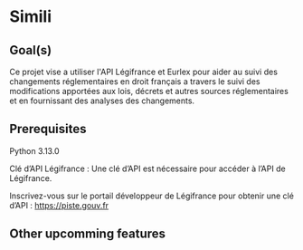 # Simili

## Goal(s)

Ce projet vise a utiliser l'API Légifrance et Eurlex pour aider au suivi des changements réglementaires en droit français a travers le suivi des modifications apportées aux lois, décrets et autres sources réglementaires et en fournissant des analyses des changements.


## Prerequisites

Python 3.13.0

Clé d’API Légifrance : Une clé d’API est nécessaire pour accéder à l’API de Légifrance.

Inscrivez-vous sur le portail développeur de Légifrance pour obtenir une clé d’API : https://piste.gouv.fr


## Other upcomming features


